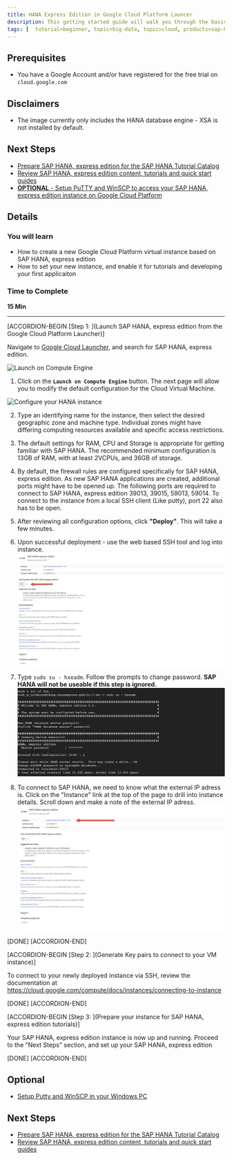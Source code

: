 ```yaml
---
title: HANA Express Edition in Google Cloud Platform Launcer
description: This getting started guide will walk you through the basics of launching SAP HANA, express edition on Google Cloud Platform using the Launcher.
tags: [  tutorial>beginner, topic>big-data, topic>cloud, products>sap-hana\,-express-edition ]
---
```


## Prerequisites 
 - You have a Google Account and/or have registered for the free trial on `cloud.google.com`

## Disclaimers
- The image currently only includes the HANA database engine - XSA is not installed by default.   


## Next Steps
- [Prepare SAP HANA, express edition for the SAP HANA Tutorial Catalog](http://www.sap.com/developer/how-tos/2016/09/hxe-howto-tutorialprep.html)
- [Review SAP HANA, express edition content, tutorials and quick start guides](http://www.sap.com/developer/topics/sap-hana-express.html)
- [**OPTIONAL** - Setup PuTTY and WinSCP to access your SAP HANA, express edition instance on Google Cloud Platform](http://www.sap.com/developer/tutorials/hxe-gcp-setup-putty-winscp-windows.html)  



## Details

### You will learn  
 - How to create a new Google Cloud Platform virtual instance based on SAP HANA, express edition
 - How to set your new instance, and enable it for tutorials and developing your first applicaiton

### Time to Complete
**15 Min**

---

[ACCORDION-BEGIN [Step 1: ](Launch SAP HANA, express edition from the Google Cloud Platform Launcher)]

Navigate to [Google Cloud Launcher](https://console.cloud.google.com/launcher), and search for SAP HANA, express edition.


![Launch on Compute Engine](1.jpg)




1.  Click on the **`Launch on Compute Engine`** button.    The next page will allow you to modify the default configuration for the Cloud Virtual Machine.



![Configure your HANA instance](2.jpg)

2.  Type an identifying name for the instance, then select the desired geographic zone and machine type. Individual zones might have differing computing resources available and specific access restrictions.


3.  The default settings for RAM, CPU and Storage is appropriate for getting familiar with SAP HANA.    The recommended minimum configuration is 13GB of RAM, with at least 2VCPUs, and 36GB of storage.


4.  By default, the firewall rules are configured specifically for SAP HANA, express edition.  As new SAP HANA applications are created, additional ports might have to be opened up.   The following ports are required to connect to SAP HANA, express edition 39013, 39015, 59013, 59014.    To connect to the instance from a local SSH client (Like putty), port 22 also has to be open.


5.  After reviewing all configuration options, click **"Deploy"**.    This will take a few minutes.


6.  Upon successful deployment - use the web based SSH tool and log into instance.    
![SSH into instance](3.jpg)



7.  Type `sudo su - hxeadm`. Follow the prompts to change password.   **SAP HANA will not be useable if this step is ignored.**
![Initialize Password](4.jpg)

8.  To connect to SAP HANA, we need to know what the external IP adress is.  Click on the "Instance" link at the top of the page to drill into instance details.   Scroll down and make a note of the external IP adress.
![Access Instance details](5.jpg)


[DONE]
[ACCORDION-END]

[ACCORDION-BEGIN [Step 2: ](Generate Key pairs to connect to your VM instance)]

To connect to your newly deployed instance via SSH, review the documentation at https://cloud.google.com/compute/docs/instances/connecting-to-instance


[DONE]
[ACCORDION-END]


[ACCORDION-BEGIN [Step 3: ](Prepare your instance for SAP HANA, express edition tutorials)]

Your SAP HANA, express edition instance is now up and running.  Proceed to the "Next Steps" section, and set up your SAP HANA, express edition


[DONE]
[ACCORDION-END]


## Optional
- [Setup Putty and WinSCP in your Windows PC](http://www.sap.com/developer/tutorials/hxe-gcp-setup-putty-winscp-windows.html)

## Next Steps
- [Prepare SAP HANA, express edition for the SAP HANA Tutorial Catalog](http://www.sap.com/developer/how-tos/2016/09/hxe-howto-tutorialprep.html)
- [Review SAP HANA, express edition content, tutorials and quick start guides](sap.com/developer/topics/sap-hana-express.html)


